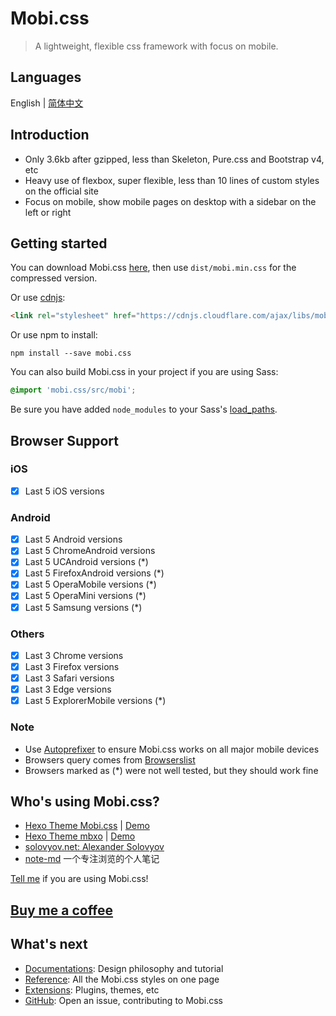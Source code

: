 # Mobi.css

> A lightweight, flexible css framework with focus on mobile.

## Languages

English | [简体中文](zh-cn)

## Introduction

- Only 3.6kb after gzipped, less than Skeleton, Pure.css and Bootstrap v4, etc
- Heavy use of flexbox, super flexible, less than 10 lines of custom styles on the official site
- Focus on mobile, show mobile pages on desktop with a sidebar on the left or right

## Getting started

You can download Mobi.css [here](https://github.com/xcatliu/mobi.css/releases), then use `dist/mobi.min.css` for the compressed version.

Or use [cdnjs](https://cdnjs.com/libraries/mobi.css):

```html
<link rel="stylesheet" href="https://cdnjs.cloudflare.com/ajax/libs/mobi.css/1.1.0/mobi.min.css" />
```

Or use npm to install:

```shell
npm install --save mobi.css
```

You can also build Mobi.css in your project if you are using Sass:

```scss
@import 'mobi.css/src/mobi';
```

Be sure you have added `node_modules` to your Sass's [load_paths](http://stackoverflow.com/questions/6502313/sass-import-a-file-from-a-different-directory).

## Browser Support

### iOS

- [x] Last 5 iOS versions

### Android

- [x] Last 5 Android versions
- [x] Last 5 ChromeAndroid versions
- [x] Last 5 UCAndroid versions (\*)
- [x] Last 5 FirefoxAndroid versions (\*)
- [x] Last 5 OperaMobile versions (\*)
- [x] Last 5 OperaMini versions (\*)
- [x] Last 5 Samsung versions (\*)

### Others

- [x] Last 3 Chrome versions
- [x] Last 3 Firefox versions
- [x] Last 3 Safari versions
- [x] Last 3 Edge versions
- [x] Last 5 ExplorerMobile versions (\*)

### Note

- Use [Autoprefixer](https://github.com/postcss/autoprefixer) to ensure Mobi.css works on all major mobile devices
- Browsers query comes from [Browserslist](https://github.com/ai/browserslist)
- Browsers marked as (\*) were not well tested, but they should work fine

## Who's using Mobi.css?

- [Hexo Theme Mobi.css](https://github.com/xcatliu/hexo-theme-mobi.css) | [Demo](http://blog.xcatliu.com/)
- [Hexo Theme mbxo](https://github.com/Alleysakura/hexo-theme-mbxo) | [Demo](https://alleysakura.github.io/hexo-theme-mbxo/)
- [solovyov.net: Alexander Solovyov](https://solovyov.net/)
- [note-md](https://github.com/hanxi/note-md) 一个专注浏览的个人笔记

[Tell me](https://github.com/xcatliu/mobi.css/issues/72) if you are using Mobi.css!

## [Buy me a coffee](https://github.com/xcatliu/buy-me-a-coffee)

## What's next

- [Documentations](docs): Design philosophy and tutorial
- [Reference](reference): All the Mobi.css styles on one page
- [Extensions](extensions): Plugins, themes, etc
- [GitHub](https://github.com/xcatliu/mobi.css): Open an issue, contributing to Mobi.css
